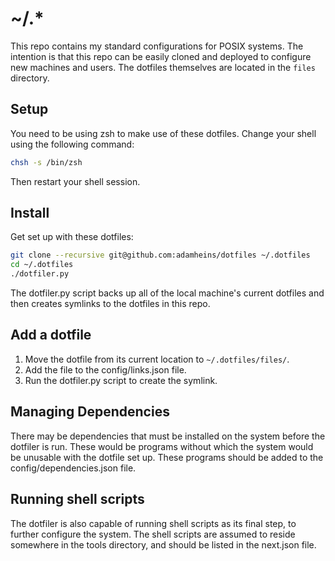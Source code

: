 # ~/.\*
This repo contains my standard configurations for POSIX systems. The intention
is that this repo can be easily cloned and deployed to configure new machines
and users. The dotfiles themselves are located in the `files` directory.

## Setup
You need to be using zsh to make use of these dotfiles. Change your shell using
the following command:
```bash
chsh -s /bin/zsh
```
Then restart your shell session.

## Install
Get set up with these dotfiles:
```bash
git clone --recursive git@github.com:adamheins/dotfiles ~/.dotfiles
cd ~/.dotfiles
./dotfiler.py
```
The dotfiler.py script backs up all of the local machine's current dotfiles and
then creates symlinks to the dotfiles in this repo.

## Add a dotfile
1. Move the dotfile from its current location to `~/.dotfiles/files/`.
2. Add the file to the config/links.json file.
3. Run the dotfiler.py script to create the symlink.

## Managing Dependencies
There may be dependencies that must be installed on the system before the
dotfiler is run. These would be programs without which the system would be
unusable with the dotfile set up. These programs should be added to the
config/dependencies.json file.

## Running shell scripts
The dotfiler is also capable of running shell scripts as its final step, to
further configure the system. The shell scripts are assumed to reside somewhere
in the tools directory, and should be listed in the next.json file.
